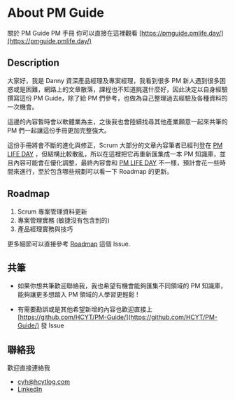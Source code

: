 # About PM Guide

關於 PM Guide PM 手冊 你可以直接在這裡觀看 [https://pmguide.pmlife.day/](https://pmguide.pmlife.day/)

## Description


大家好，我是 Danny 資深產品經理及專案經理，我看到很多 PM 新人遇到很多困惑或是困難，網路上的文章散落，課程也不知道挑選什麼好，因此決定以自身經驗撰寫這份 PM Guide，除了給 PM 們參考，也做為自己整理過去經驗及各種資料的一次機會。

這邊的內容暫時會以軟體業為主，之後我也會陸續找尋其他產業願意一起來共筆的 PM 們一起讓這份手冊更加完整強大。

這份手冊將會不斷的進化與修正，Scrum 大部分的文章內容筆者已經刊登在 [PM LIFE DAY](https://pmlife.day/project) ，但結構比較散亂，所以在這裡把它再重新匯集成一本 PM 知識庫，並且內容可能會在優化調整，最終內容會和 [PM LIFE DAY](https://pmlife.day/project) 不一樣，預計會花一些時間來進行，至於包含哪些規劃可以看一下 Roadmap 的更新。


## Roadmap

1. Scrum 專案管理資料更新 
2. 專案管理實務 (敏捷沒有包含到的)
3. 產品經理實務與技巧

更多細節可以直接參考 [Roadmap](https://github.com/HCYT/PM-Guide/issues/1) 這個 Issue.


## 共筆

- 如果你想共筆歡迎聯絡我，我也希望有機會能夠匯集不同領域的 PM 知識庫，能夠讓更多想踏入 PM 領域的人學習更輕鬆 !

- 有需要勘誤或是其他希望新增的內容也歡迎直接上 [https://github.com/HCYT/PM-Guide/](https://github.com/HCYT/PM-Guide/) 發 Issue  

## 聯絡我

歡迎直接連絡我
- [cyh@hcytlog.com](mailto:cyh@hcytlog.com) 
- [LinkedIn](https://www.linkedin.com/in/danny-huang-pm/)
